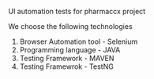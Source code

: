 UI automation tests for pharmaccx project

We choose the following technologies
1) Browser Automation tool - Selenium
2) Programming language - JAVA
3) Testing Framework - MAVEN
4) Testing Framewrok - TestNG

